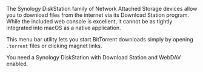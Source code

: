 The Synology DiskStation family of Network Attached Storage devices allow you to download files from the internet via its Download Station program. While the included web console is excellent, it cannot be as tightly integrated into macOS as a native application.  

This menu bar utility lets you start BitTorrent downloads simply by opening `.torrent` files or clicking magnet links.

You need a Synology DiskStation with Download Station and WebDAV enabled.
